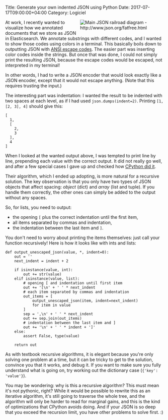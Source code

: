 Title: Generate your own indented JSON using Python
Date: 2017-07-17T09:00:00+04:00
Category: Logiciel

<img alt="Main JSON railroad diagram - http://www.json.org/fatfree.html" src="{filename}/images/json_value.gif" style="float: right; max-width:50%; max-height: 300px; height:auto; padding: 0 1em 1em 0"/>

At work, I recently wanted to visualize how we annotated documents
that we store as JSON in Elasticsearch. We annotate substrings with
different codes, and I wanted to show those codes using colors in a
terminal. This basically boils down to outputting JSON with [ANSI
escape codes](https://en.wikipedia.org/wiki/ANSI_escape_code). The
easier part was inserting color codes inside the strings. But once
that was done, I could not simply print the resulting JSON, because
the escape codes would be escaped, not interpreted in my terminal!

In other words, I had to write a JSON encoder that would look exactly
like a JSON encoder, except that it would not escape anything. (Note
that this requires trusting the input.)

The interesting part was indentation: I wanted the result to be
indented with two spaces at each level, as if I had used
`json.dumps(indent=2)`. Printing `[1, [2, 3], 4]` should give this:

```
[
  1,
  [
    2,
    3
  ],
  4
]
```

When I looked at the wanted output above, I was tempted to print line
by line, prepending each value with the correct output. It did not
really go well, and after a few special cases I gave up and checked
how [CPython did
it](https://github.com/python/cpython/blob/master/Lib/json/encoder.py).

Their algorithm, which I ended up adopting, is more natural for a
recursive solution. The key observation is that you only have two
types of JSON objects that affect spacing: *object* (dict) and *array*
(list and tuple). If you handle them correctly, the other ones can
simply be added to the output without any spaces.

So, for lists, you need to output:

 * the opening `[` plus the correct indentation until the first item,
 * all items separated by commas and indentation,
 * the indentation between the last item and `]`.

You don't need to worry about printing the items themselves: just call
your function recursively! Here is how it looks like with ints and
lists:

```
def output_unescaped_json(value, *, indent=0):
    out = ''
    next_indent = indent + 2

    if isinstance(value, int):
        out += str(value)
    elif isinstance(value, list):
        # opening [ and indentation until first item
        out += '[\n' + ' ' * next_indent
        # each item separated by commas and indentation
        out_items = [
            output_unescaped_json(item, indent=next_indent)
            for item in value
        ]
        sep = ',\n' + ' ' * next_indent
        out += sep.join(out_items)
        # indentation between the last item and ]
        out += '\n' + ' ' * indent + ']'
    else:
        assert False, type(value)

    return out
```

As with textbook recursive algorithms, it is elegant because you're
only solving one problem at a time, but it can be tricky to get to the
solution, convince you that it works, and debug it. If you want to
make sure you fully understand what is going on, try working out the
dictionary case (`{'key': 'value'}`).

You may be wondering: why is this a recursive algorithm? This must
mean it's not pythonic, right? While it would be possible to rewrite
this as an iterative algorithm, it's still going to traverse the whole
tree, and the algorithm will only be harder to read for marginal
gains, and this is the kind of optimizations that CPython avoids
doing. And if your JSON is so deep that you exceed the recursion
limit, you have other problems to solve first. :)

<!-- vim: spelllang=en
-->
